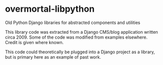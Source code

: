 # overmortal-libpython
Old Python Django libraries for abstracted components and utilities

This library code was extracted from a Django CMS/blog application written circa 2009.
Some of the code was modified from examples elsewhere. Credit is given where known.

This code could theoretically be plugged into a Django project as a library, but is primary here as an example of past work.
